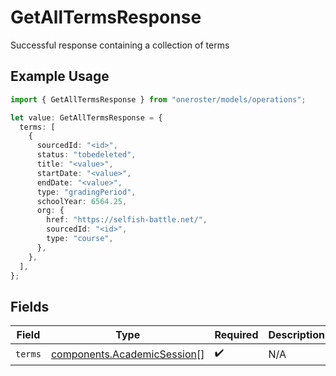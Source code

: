 # GetAllTermsResponse

Successful response containing a collection of terms

## Example Usage

```typescript
import { GetAllTermsResponse } from "oneroster/models/operations";

let value: GetAllTermsResponse = {
  terms: [
    {
      sourcedId: "<id>",
      status: "tobedeleted",
      title: "<value>",
      startDate: "<value>",
      endDate: "<value>",
      type: "gradingPeriod",
      schoolYear: 6564.25,
      org: {
        href: "https://selfish-battle.net/",
        sourcedId: "<id>",
        type: "course",
      },
    },
  ],
};
```

## Fields

| Field                                                                      | Type                                                                       | Required                                                                   | Description                                                                |
| -------------------------------------------------------------------------- | -------------------------------------------------------------------------- | -------------------------------------------------------------------------- | -------------------------------------------------------------------------- |
| `terms`                                                                    | [components.AcademicSession](../../models/components/academicsession.md)[] | :heavy_check_mark:                                                         | N/A                                                                        |